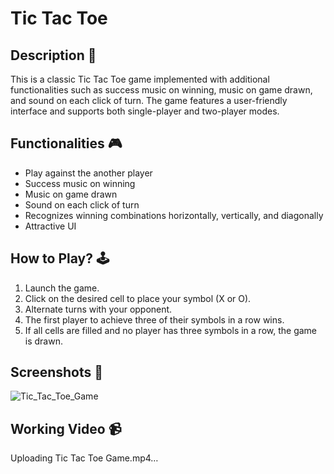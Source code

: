 # Tic Tac Toe

## Description 📃
This is a classic Tic Tac Toe game implemented with additional functionalities such as success music on winning, music on game drawn, and sound on each click of turn. The game features a user-friendly interface and supports both single-player and two-player modes.

## Functionalities 🎮
- Play against the another player
- Success music on winning
- Music on game drawn
- Sound on each click of turn
- Recognizes winning combinations horizontally, vertically, and diagonally
- Attractive UI

## How to Play? 🕹️
1. Launch the game.
2. Click on the desired cell to place your symbol (X or O).
3. Alternate turns with your opponent.
4. The first player to achieve three of their symbols in a row wins.
5. If all cells are filled and no player has three symbols in a row, the game is drawn.

## Screenshots 📸

![Tic_Tac_Toe_Game](https://github.com/RazaAli313/GameZone/assets/136004622/bd0b8de4-9c72-4a53-9f38-e01e67057ba5)


## Working Video 📹
Uploading Tic Tac Toe Game.mp4…


